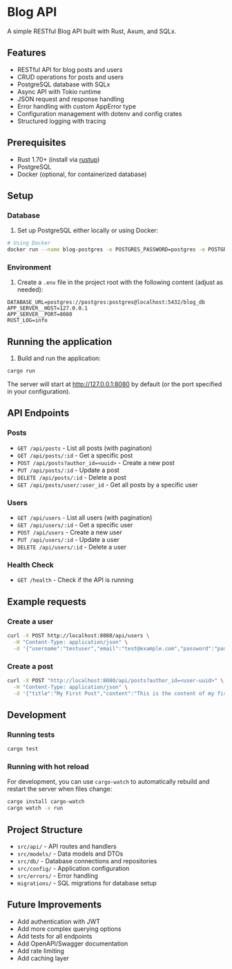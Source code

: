 # Blog API

A simple RESTful Blog API built with Rust, Axum, and SQLx.

## Features

- RESTful API for blog posts and users
- CRUD operations for posts and users
- PostgreSQL database with SQLx
- Async API with Tokio runtime
- JSON request and response handling
- Error handling with custom AppError type
- Configuration management with dotenv and config crates
- Structured logging with tracing

## Prerequisites

- Rust 1.70+ (install via [rustup](https://rustup.rs/))
- PostgreSQL
- Docker (optional, for containerized database)

## Setup

### Database

1. Set up PostgreSQL either locally or using Docker:

```bash
# Using Docker
docker run --name blog-postgres -e POSTGRES_PASSWORD=postgres -e POSTGRES_USER=postgres -e POSTGRES_DB=blog_db -p 5432:5432 -d postgres
```

### Environment

1. Create a `.env` file in the project root with the following content (adjust as needed):

```
DATABASE_URL=postgres://postgres:postgres@localhost:5432/blog_db
APP_SERVER__HOST=127.0.0.1
APP_SERVER__PORT=8080
RUST_LOG=info
```

## Running the application

1. Build and run the application:

```bash
cargo run
```

The server will start at http://127.0.0.1:8080 by default (or the port specified in your configuration).

## API Endpoints

### Posts

- `GET /api/posts` - List all posts (with pagination)
- `GET /api/posts/:id` - Get a specific post
- `POST /api/posts?author_id=<uuid>` - Create a new post
- `PUT /api/posts/:id` - Update a post
- `DELETE /api/posts/:id` - Delete a post
- `GET /api/posts/user/:user_id` - Get all posts by a specific user

### Users

- `GET /api/users` - List all users (with pagination)
- `GET /api/users/:id` - Get a specific user
- `POST /api/users` - Create a new user
- `PUT /api/users/:id` - Update a user
- `DELETE /api/users/:id` - Delete a user

### Health Check

- `GET /health` - Check if the API is running

## Example requests

### Create a user

```bash
curl -X POST http://localhost:8080/api/users \
  -H "Content-Type: application/json" \
  -d '{"username":"testuser","email":"test@example.com","password":"password123"}'
```

### Create a post

```bash
curl -X POST "http://localhost:8080/api/posts?author_id=<user-uuid>" \
  -H "Content-Type: application/json" \
  -d '{"title":"My First Post","content":"This is the content of my first blog post","published":true}'
```

## Development

### Running tests

```bash
cargo test
```

### Running with hot reload

For development, you can use `cargo-watch` to automatically rebuild and restart the server when files change:

```bash
cargo install cargo-watch
cargo watch -x run
```

## Project Structure

- `src/api/` - API routes and handlers
- `src/models/` - Data models and DTOs
- `src/db/` - Database connections and repositories
- `src/config/` - Application configuration
- `src/errors/` - Error handling
- `migrations/` - SQL migrations for database setup

## Future Improvements

- Add authentication with JWT
- Add more complex querying options
- Add tests for all endpoints
- Add OpenAPI/Swagger documentation
- Add rate limiting
- Add caching layer